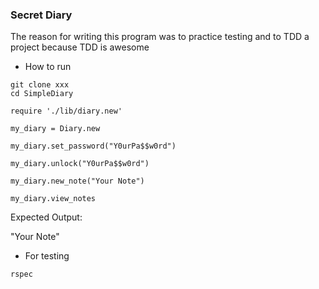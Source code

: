 ### Secret Diary

The reason for writing this program was to practice testing and to TDD a project
because TDD is awesome

* How to run

```
git clone xxx
cd SimpleDiary
```

```
require './lib/diary.new'
```
```
my_diary = Diary.new
```
```
my_diary.set_password("Y0urPa$$w0rd")
```
```
my_diary.unlock("Y0urPa$$w0rd")
```
```
my_diary.new_note("Your Note")
```
```
my_diary.view_notes
```
Expected Output:

"Your Note"

* For testing
```
rspec
```
